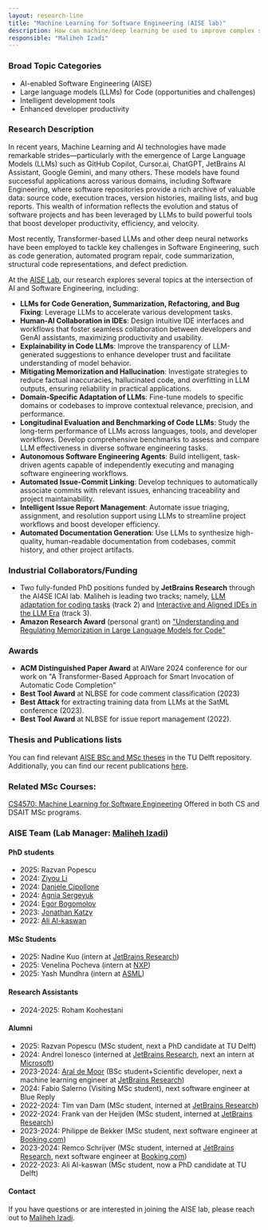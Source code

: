 ```yaml
---
layout: research-line
title: "Machine Learning for Software Engineering (AISE lab)"
description: How can machine/deep learning be used to improve complex software development tasks and increase developer productivity?
responsible: "Maliheh Izadi"
---
```


### Broad Topic Categories
- AI-enabled Software Engineering (AISE)
- Large language models (LLMs) for Code (opportunities and challenges)
- Intelligent development tools
- Enhanced developer productivity


### Research Description

In recent years, Machine Learning and AI technologies have made remarkable strides—particularly with the emergence of Large Language Models (LLMs) such as GitHub Copilot, Cursor.ai, ChatGPT, JetBrains AI Assistant, Google Gemini, and many others. These models have found successful applications across various domains, including Software Engineering, where software repositories provide a rich archive of valuable data: source code, execution traces, version histories, mailing lists, and bug reports. This wealth of information reflects the evolution and status of software projects and has been leveraged by LLMs to build powerful tools that boost developer productivity, efficiency, and velocity.

Most recently, Transformer-based LLMs and other deep neural networks have been employed to tackle key challenges in Software Engineering, such as code generation, automated program repair, code summarization, structural code representations, and defect prediction.

At the [AISE Lab](https://github.com/AISE-TUDelft), our research explores several topics at the intersection of AI and Software Engineering, including:

- **LLMs for Code Generation, Summarization, Refactoring, and Bug Fixing**: Leverage LLMs to accelerate various development tasks.
- **Human-AI Collaboration in IDEs**: Design intuitive IDE interfaces and workflows that foster seamless collaboration between developers and GenAI assistants, maximizing productivity and usability.
- **Explainability in Code LLMs**: Improve the transparency of LLM-generated suggestions to enhance developer trust and facilitate understanding of model behavior.
- **Mitigating Memorization and Hallucination**: Investigate strategies to reduce factual inaccuracies, hallucinated code, and overfitting in LLM outputs, ensuring reliability in practical applications.
- **Domain-Specific Adaptation of LLMs**: Fine-tune models to specific domains or codebases to improve contextual relevance, precision, and performance.
- **Longitudinal Evaluation and Benchmarking of Code LLMs**: Study the long-term performance of LLMs across languages, tools, and developer workflows. Develop comprehensive benchmarks to assess and compare LLM effectiveness in diverse software engineering tasks.
- **Autonomous Software Engineering Agents**: Build intelligent, task-driven agents capable of independently executing and managing software engineering workflows.
- **Automated Issue-Commit Linking**: Develop techniques to automatically associate commits with relevant issues, enhancing traceability and project maintainability.
- **Intelligent Issue Report Management**: Automate issue triaging, assignment, and resolution support using LLMs to streamline project workflows and boost developer efficiency.
- **Automated Documentation Generation**: Use LLMs to synthesize high-quality, human-readable documentation from codebases, commit history, and other project artifacts.


### Industrial Collaborators/Funding
- Two fully-funded PhD positions funded by **JetBrains Research** through the AI4SE ICAI lab. Maliheh is leading two tracks; namely, [LLM adaptation for coding tasks][ai4se-track2] (track 2) and [Interactive and Aligned IDEs in the LLM Era][ai4se-track3] (track 3).
- **Amazon Research Award** (personal grant) on ["Understanding and Regulating Memorization in Large Language Models for Code"][amazon-award]

### Awards
- **ACM Distinguished Paper Award** at AIWare 2024 conference for our work on "A Transformer-Based Approach for Smart Invocation of Automatic Code Completion"
- **Best Tool Award** at NLBSE for code comment classification (2023)
- **Best Attack** for extracting training data from LLMs at the SatML conference (2023).
- **Best Tool Award** at NLBSE for issue report management (2022).


### Thesis and Publications lists
You can find relevant [AISE BSc and MSc theses][mali-theses] in the TU Delft repository.
Additionally, you can find our recent publications [here][mali-scholar].

### Related MSc Courses:
[CS4570: Machine Learning for Software Engineering][ml4se-course]
Offered in both CS and DSAIT MSc programs.

### AISE Team (Lab Manager: [Maliheh Izadi][mali-website])
#### PhD students
- 2025: Razvan Popescu
- 2024: [Ziyou Li][ziyou]
- 2024: [Daniele Cipollone][danielec]
- 2024: [Agnia Sergeyuk][agnias]
- 2024: [Egor Bogomolov][egorb]
- 2023: [Jonathan Katzy][jonathank]
- 2022: [Ali Al-kaswan][alia]

#### MSc Students
- 2025: Nadine Kuo (intern at [JetBrains Research][jetbrains])
- 2025: Venelina Pocheva (intern at [NXP][nxp])
- 2025: Yash Mundhra (intern at [ASML][asml])

#### Research Assistants
- 2024-2025: Roham Koohestani

#### Alumni
- 2025: Razvan Popescu (MSc student, next a PhD candidate at TU Delft)
- 2024: Andrei Ionesco (interned at [JetBrains Research][jetbrains], next an intern at [Microsoft][microsoft])
- 2023-2024: [Aral de Moor][arald] (BSc student+Scientific developer, next a machine learning engineer at [JetBrains Research][jetbrains])
- 2024: Fabio Salerno (Visiting MSc student), next software engineer at Blue Reply
- 2022-2024: Tim van Dam (MSc student, interned at [JetBrains Research][jetbrains])
- 2022-2024: Frank van der Heijden (MSc student, interned at [JetBrains Research][jetbrains])
- 2023-2024: Philippe de Bekker (MSc student, next software engineer at [Booking.com][booking])
- 2023-2024: Remco Schrijver (MSc student, interned at [JetBrains Research][jetbrains], next software engineer at [Booking.com][booking])
- 2022-2023: Ali Al-kaswan (MSc student, now a PhD candidate at TU Delft)

#### Contact
If you have questions or are interested in joining the AISE lab, please reach out to [Maliheh Izadi](mailto:m.izadi@tudelft.nl).

[mali-website]: https://malihehizadi.github.io/PersonalWebsite/
[alia]: https://aalkaswan.github.io/
[jonathank]: https://jkatzy.nl/
[egorb]: https://scholar.google.com/citations?user=rxacRcwAAAAJ&hl=en
[agnias]: https://scholar.google.com/citations?user=EHnCIIwAAAAJ&hl=en
[arald]: https://aral.cc/
[danielec]: https://www.linkedin.com/in/dancip00/
[ziyou]: https://li-ziyou.github.io/
[nxp]: https://www.nxp.com/
[asml]: https://www.asml.nl/
[jetbrains]: https://www.jetbrains.com/research/
[microsoft]: https://www.microsoft.com/
[booking]: https://www.booking.com/
[mali-theses]: https://repository.tudelft.nl/search?object_type=master_thesis%2Bbachelor_thesis%2Bstudent_report&search_by=content&keyword=&collection=&file_extension=&search_term=maliheh+izadi
[mali-scholar]: https://scholar.google.com/citations?user=F2D5RawAAAAJ&hl=en
[ai4se-website]: https://se.ewi.tudelft.nl/ai4se/
[ai4se-track2]: https://se.ewi.tudelft.nl/ai4se/tracks/02_llm_adaptation.html
[ai4se-track3]: https://se.ewi.tudelft.nl/ai4se/tracks/03_interactive_aligned_ide.html
[amazon-award]: https://www.amazon.science/research-awards/recipients/maliheh-izadi
[ml4se-course]: https://studiegids.tudelft.nl/a101_displayCourse.do?course_id=51117
